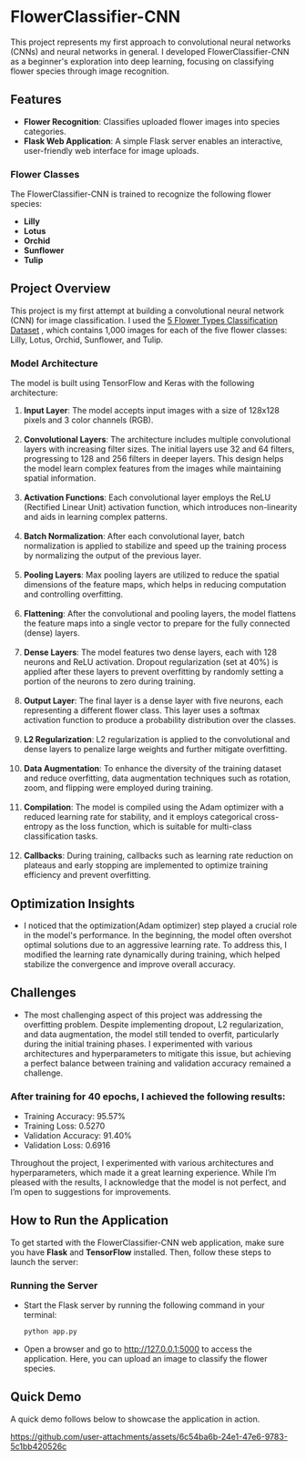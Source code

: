 # FlowerClassifier-CNN
This project represents my first approach to convolutional neural networks (CNNs) and neural networks in general. I developed FlowerClassifier-CNN as a beginner's exploration into deep learning, focusing on classifying flower species through image recognition.

## Features
- **Flower Recognition**: Classifies uploaded flower images into species categories.
- **Flask Web Application**: A simple Flask server enables an interactive, user-friendly web interface for image uploads.

### Flower Classes
The FlowerClassifier-CNN is trained to recognize the following flower species:
- **Lilly**
- **Lotus**
- **Orchid**
- **Sunflower**
- **Tulip**
  
## Project Overview
This project is my first attempt at building a convolutional neural network (CNN) for image classification. I used the [5 Flower Types Classification Dataset](https://www.kaggle.com/datasets/kausthubkannan/5-flower-types-classification-dataset)
, which contains 1,000 images for each of the five flower classes: Lilly, Lotus, Orchid, Sunflower, and Tulip.

### Model Architecture
The model is built using TensorFlow and Keras with the following architecture:

1. **Input Layer**: The model accepts input images with a size of 128x128 pixels and 3 color channels (RGB). <br><br>
2. **Convolutional Layers**: The architecture includes multiple convolutional layers with increasing filter sizes. The initial layers use 32 and 64 filters, progressing to 128 and 256 filters in deeper layers. This design helps the model learn complex features from the images while maintaining spatial information.<br><br>
3. **Activation Functions**: Each convolutional layer employs the ReLU (Rectified Linear Unit) activation function, which introduces non-linearity and aids in learning complex patterns.<br><br>
4. **Batch Normalization**: After each convolutional layer, batch normalization is applied to stabilize and speed up the training process by normalizing the output of the previous layer.<br><br>
5. **Pooling Layers**: Max pooling layers are utilized to reduce the spatial dimensions of the feature maps, which helps in reducing computation and controlling overfitting.<br><br>
6. **Flattening**: After the convolutional and pooling layers, the model flattens the feature maps into a single vector to prepare for the fully connected (dense) layers.<br><br>
7. **Dense Layers**: The model features two dense layers, each with 128 neurons and ReLU activation. Dropout regularization (set at 40%) is applied after these layers to prevent overfitting by randomly setting a portion of the neurons to zero during training.<br><br>
8. **Output Layer**: The final layer is a dense layer with five neurons, each representing a different flower class. This layer uses a softmax activation function to produce a probability distribution over the classes.<br><br>
9. **L2 Regularization**: L2 regularization is applied to the convolutional and dense layers to penalize large weights and further mitigate overfitting.<br><br>
10. **Data Augmentation**: To enhance the diversity of the training dataset and reduce overfitting, data augmentation techniques such as rotation, zoom, and flipping were employed during training.<br><br>
11. **Compilation**: The model is compiled using the Adam optimizer with a reduced learning rate for stability, and it employs categorical cross-entropy as the loss function, which is suitable for multi-class classification tasks.<br><br>
12. **Callbacks**: During training, callbacks such as learning rate reduction on plateaus and early stopping are implemented to optimize training efficiency and prevent overfitting.

## Optimization Insights
* I noticed that the optimization(Adam optimizer) step played a crucial role in the model's performance. In the beginning, the model often overshot optimal solutions due to an aggressive learning rate. To address this, I modified the learning rate dynamically during training, which helped stabilize the convergence and improve overall accuracy.

## Challenges
* The most challenging aspect of this project was addressing the overfitting problem. Despite implementing dropout, L2 regularization, and data augmentation, the model still tended to overfit, particularly during the initial training phases. I experimented with various architectures and hyperparameters to mitigate this issue, but achieving a perfect balance between training and validation accuracy remained a challenge.

### After training for 40 epochs, I achieved the following results:
- Training Accuracy: 95.57%
- Training Loss: 0.5270
- Validation Accuracy: 91.40%
- Validation Loss: 0.6916
  
Throughout the project, I experimented with various architectures and hyperparameters, which made it a great learning experience. While I’m pleased with the results, I acknowledge that the model is not perfect, and I’m open to suggestions for improvements.

## How to Run the Application

To get started with the FlowerClassifier-CNN web application, make sure you have **Flask** and **TensorFlow** installed. Then, follow these steps to launch the server:

### Running the Server
- Start the Flask server by running the following command in your terminal:
  ```bash
  python app.py
- Open a browser and go to http://127.0.0.1:5000 to access the application. Here, you can upload an image to classify the flower species.

## Quick Demo
A quick demo follows below to showcase the application in action.

https://github.com/user-attachments/assets/6c54ba6b-24e1-47e6-9783-5c1bb420526c

